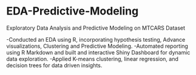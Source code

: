 # EDA-Predictive-Modeling
Exploratory Data Analysis and Predictive Modeling on MTCARS Dataset

-Conducted an EDA using R, incorporating hypothesis testing, Advance visualizations, Clustering and Predictive Modeling.
-Automated reporting using R Markdown and built and interactive Shiny Dashboard for dynamic data exploration.
-Applied K-means clustering, linear regression, and decision trees for data driven insights.
